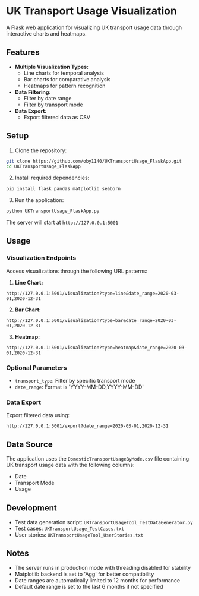 # UK Transport Usage Visualization

A Flask web application for visualizing UK transport usage data through interactive charts and heatmaps.

## Features

- **Multiple Visualization Types:**
  - Line charts for temporal analysis
  - Bar charts for comparative analysis
  - Heatmaps for pattern recognition
- **Data Filtering:**
  - Filter by date range
  - Filter by transport mode
- **Data Export:**
  - Export filtered data as CSV

## Setup

1. Clone the repository:
```bash
git clone https://github.com/oby1140/UKTransportUsage_FlaskApp.git
cd UKTransportUsage_FlaskApp
```

2. Install required dependencies:
```bash
pip install flask pandas matplotlib seaborn
```

3. Run the application:
```bash
python UKTransportUsage_FlaskApp.py
```

The server will start at `http://127.0.0.1:5001`

## Usage

### Visualization Endpoints

Access visualizations through the following URL patterns:

1. **Line Chart:**
```
http://127.0.0.1:5001/visualization?type=line&date_range=2020-03-01,2020-12-31
```

2. **Bar Chart:**
```
http://127.0.0.1:5001/visualization?type=bar&date_range=2020-03-01,2020-12-31
```

3. **Heatmap:**
```
http://127.0.0.1:5001/visualization?type=heatmap&date_range=2020-03-01,2020-12-31
```

### Optional Parameters

- `transport_type`: Filter by specific transport mode
- `date_range`: Format is 'YYYY-MM-DD,YYYY-MM-DD'

### Data Export

Export filtered data using:
```
http://127.0.0.1:5001/export?date_range=2020-03-01,2020-12-31
```

## Data Source

The application uses the `DomesticTransportUsageByMode.csv` file containing UK transport usage data with the following columns:
- Date
- Transport Mode
- Usage

## Development

- Test data generation script: `UKTransportUsageTool_TestDataGenerator.py`
- Test cases: `UKTransportUsage_TestCases.txt`
- User stories: `UKTransportUsageTool_UserStories.txt`

## Notes

- The server runs in production mode with threading disabled for stability
- Matplotlib backend is set to 'Agg' for better compatibility
- Date ranges are automatically limited to 12 months for performance
- Default date range is set to the last 6 months if not specified 